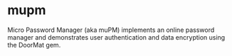 # mupm
Micro Password Manager (aka muPM) implements an online password manager and demonstrates user authentication and data encryption using the DoorMat gem.
